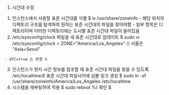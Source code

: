 1. 시간대 수정
  1) 인스턴스에서 사용할 표준 시간대를 식별
    $ ls /usr/share/zoneinfo
    - 해당 위치의 디렉토리 구조를 탐색하여 원하는 표준 시간대의 파일을 찾아야함
    - 일부 항목은 디렉토리이며 이러한 디렉토리에는 도시별 표준 시간대 파일이 들어있음
  2) /etc/sysconfig/clock 파일을 새 표준 시간대로 업데이트
    $ sudo vi /etc/sysconfig/clock
    = ZONE="America/Los_Angeles" // 서울은 "Asia=Seoul"
    
    - UTC=true 는 변경 X
  3) 인스턴스가 현지 시간 정보를 참조할 때 표준 시간대 파일을 찾을 수 있도록 /etc/localtime과 표준 시간대 파일사이에 심볼 링크 생성
    $ sudo ln -sf /usr/share/zoneinfo/America/Los_Angeles /etc/localtime
  4) 시스템을 재부팅하여 적용
    $ sudo reboot
  %) 확인
    $ 
